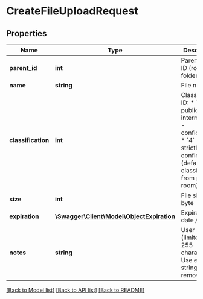 # CreateFileUploadRequest

## Properties
Name | Type | Description | Notes
------------ | ------------- | ------------- | -------------
**parent_id** | **int** | Parent node ID (room or folder) | 
**name** | **string** | File name | 
**classification** | **int** | Classification ID: * &#x60;1&#x60; - public * &#x60;2&#x60; - internal * &#x60;3&#x60; - confidential * &#x60;4&#x60; - strictly confidential  (default: classification from parent room) | [optional] 
**size** | **int** | File size in byte | [optional] 
**expiration** | [**\Swagger\Client\Model\ObjectExpiration**](ObjectExpiration.md) | Expiration date / time | [optional] 
**notes** | **string** | User notes (limited to 255 characters) Use empty string to remove. | [optional] 

[[Back to Model list]](../README.md#documentation-for-models) [[Back to API list]](../README.md#documentation-for-api-endpoints) [[Back to README]](../README.md)


